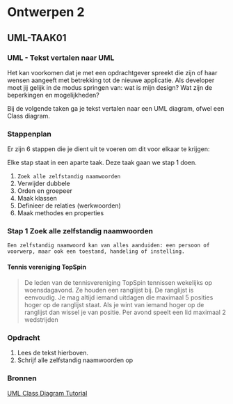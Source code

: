 # Ontwerpen 2

## UML-TAAK01

### UML - Tekst vertalen naar UML

Het kan voorkomen dat je met een opdrachtgever spreekt die zijn of haar wensen aangeeft met betrekking tot de nieuwe applicatie. Als developer moet jij gelijk in de modus springen van: wat is mijn design? Wat zijn de beperkingen en mogelijkheden?

Bij de volgende taken ga je tekst vertalen naar een UML diagram, ofwel een Class diagram.

### Stappenplan

Er zijn 6 stappen die je dient uit te voeren om dit voor elkaar te krijgen:

Elke stap staat in een aparte taak. Deze taak gaan we stap 1 doen.

1. `Zoek alle zelfstandig naamwoorden`
2. Verwijder dubbele
3. Orden en groepeer
4. Maak klassen
5. Definieer de relaties (werkwoorden)
6. Maak methodes en properties


### Stap 1 Zoek alle zelfstandig naamwoorden

`Een zelfstandig naamwoord kan van alles aanduiden: een persoon of voorwerp, maar ook een toestand, handeling of instelling.`

#### Tennis vereniging TopSpin

> De leden van de tennisvereniging TopSpin tennissen wekelijks op woensdagavond. Ze houden een ranglijst bij. De ranglijst is eenvoudig. Je mag altijd iemand uitdagen die maximaal 5 posities hoger op de ranglijst staat. Als je wint van iemand hoger op de ranglijst dan wissel je van positie. Per avond speelt een lid maximaal 2 wedstrijden

### Opdracht

1. Lees de tekst hierboven.
2. Schrijf alle zelfstandig naamwoorden op

### Bronnen

[UML Class Diagram Tutorial](https://youtu.be/UI6lqHOVHic)
